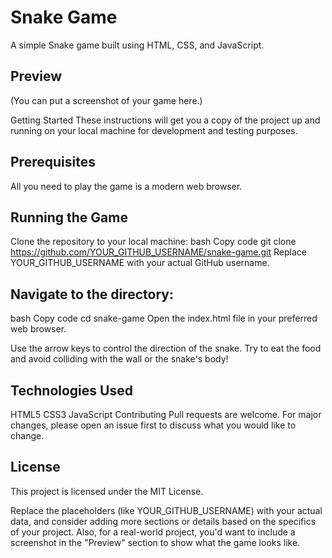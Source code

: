 # Snake Game
A simple Snake game built using HTML, CSS, and JavaScript.

## Preview
(You can put a screenshot of your game here.)

Getting Started
These instructions will get you a copy of the project up and running on your local machine for development and testing purposes.

## Prerequisites
All you need to play the game is a modern web browser.

## Running the Game
Clone the repository to your local machine:
bash
Copy code
git clone https://github.com/YOUR_GITHUB_USERNAME/snake-game.git
Replace YOUR_GITHUB_USERNAME with your actual GitHub username.

## Navigate to the directory:
bash
Copy code
cd snake-game
Open the index.html file in your preferred web browser.

Use the arrow keys to control the direction of the snake. Try to eat the food and avoid colliding with the wall or the snake's body!

## Technologies Used
HTML5
CSS3
JavaScript
Contributing
Pull requests are welcome. For major changes, please open an issue first to discuss what you would like to change.

## License
This project is licensed under the MIT License.

Replace the placeholders (like YOUR_GITHUB_USERNAME) with your actual data, and consider adding more sections or details based on the specifics of your project. Also, for a real-world project, you'd want to include a screenshot in the "Preview" section to show what the game looks like.
